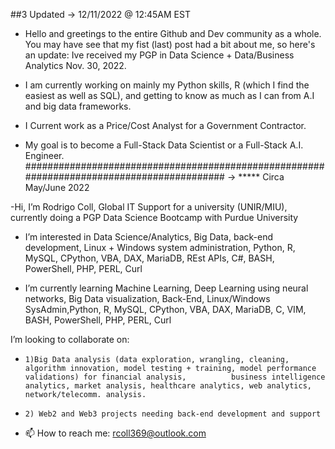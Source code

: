 ##3 Updated -> 12/11/2022 @ 12:45AM EST

- Hello and greetings to the entire Github and Dev community as a whole. You may have see that my fist (last) post had a bit about me, so here's
an update: Ive received my PGP in Data Science + Data/Business Analytics Nov. 30, 2022.

- I am currently working on mainly my Python skills, R (which I find the easiest as well as SQL), and getting to know as much as I can from A.I and big data frameworks.

- I Current work as a Price/Cost Analyst for a Government Contractor. 

- My goal is to become a Full-Stack Data Scientist or a Full-Stack A.I. Engineer.
##########################################################################################
-> ***** Circa May/June 2022

-Hi, I’m Rodrigo Coll, Global IT Support for a university (UNIR/MIU), currently doing a PGP Data Science Bootcamp with Purdue University 

-  I’m interested in Data Science/Analytics, Big Data, back-end development, Linux + Windows system administration, Python, R, MySQL, CPython, VBA, DAX, MariaDB, REst APIs, C#, BASH, PowerShell, PHP, PERL, Curl 

- I’m currently learning Machine Learning, Deep Learning using neural networks, Big Data visualization, Back-End, Linux/Windows SysAdmin,Python, R, MySQL, CPython, VBA, DAX, MariaDB, C, VIM, BASH, PowerShell, PHP, PERL, Curl

I’m looking to collaborate on:
-     1)Big Data analysis (data exploration, wrangling, cleaning, algorithm innovation, model testing + training, model performance validations) for financial analysis,          business intelligence analytics, market analysis, healthcare analytics, web analytics, network/telecomm. analysis.
-     2) Web2 and Web3 projects needing back-end development and support 



- 📫 How to reach me: rcoll369@outlook.com

<!---
collerepo/collerepo is a ✨ special ✨ repository because its `README.md` (this file) appears on your GitHub profile.
You can click the Preview link to take a look at your changes.
--->
